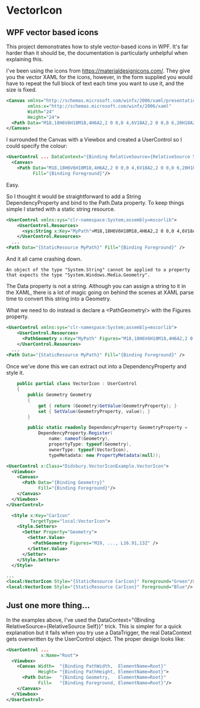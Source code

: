 # VectorIcon
## WPF vector based icons

This project demonstrates how to style vector-based icons in WPF. It's far harder than it should be, the documentation is particularly unhelpful when explaining this.

I've been using the icons from https://materialdesignicons.com/. They give you the vector XAML for the icons, however, in the form supplied you would have to repeat the full block of text each time you want to use it, and the size is fixed.

``` xml
<Canvas xmlns="http://schemas.microsoft.com/winfx/2006/xaml/presentation"
        xmlns:x="http://schemas.microsoft.com/winfx/2006/xaml" 
        Width="24" 
        Height="24">
  <Path Data="M18,18H6V6H18M18,4H6A2,2 0 0,0 4,6V18A2,2 0 0,0 6,20H18A2,2 0 0,0 20,18V6C20,4.89 19.1,4 18,4Z" />
</Canvas>
```

I surrounded the Canvas with a Viewbox and created a UserControl so I could specify the colour:

``` xml
<UserControl ... DataContext="{Binding RelativeSource={RelativeSource Self}}" >
  <Canvas>
    <Path Data="M18,18H6V6H18M18,4H6A2,2 0 0,0 4,6V18A2,2 0 0,0 6,20H18A2,2 0 0,0 20,18V6C20,4.89 19.1,4 18,4Z" 
          Fill="{Binding Foreground}"/>
```

Easy.

So I thought it would be straightforward to add a String DependencyProperty and bind to the Path.Data property.
To keep things simple I started with a static string resource.

``` xml
<UserControl xmlns:sys="clr-namespace:System;assembly=mscorlib">
    <UserControl.Resources>
      <sys:String x:Key="MyPath">M18,18H6V6H18M18,4H6A2,2 0 0,0 4,6V18A2,2 0 0,0 6,20H18A2,2 0 0,0 20,18V6C20,4.89 19.1,4 18,4Z</sys:String>
    </UserControl.Resources>
  ...
<Path Data="{StaticResource MyPath}" Fill="{Binding Foreground}" />
```

And it all came crashing down.

```
An object of the type "System.String" cannot be applied to a property that expects the type "System.Windows.Media.Geometry".
```

The Data property is not a string. Although you can assign a string to it in the XAML, there is a lot of magic going on behind the scenes at XAML parse time to convert this string into a Geometry.

What we need to do instead is declare a &lt;PathGeometry/&gt; with the Figures property.

``` xml
<UserControl xmlns:sys="clr-namespace:System;assembly=mscorlib">
    <UserControl.Resources>
      <PathGeometry x:Key="MyPath" Figures="M18,18H6V6H18M18,4H6A2,2 0 0,0 4,6V18A2,2 0 0,0 6,20H18A2,2 0 0,0 20,18V6C20,4.89 19.1,4 18,4Z" />
    </UserControl.Resources>
  ...
<Path Data="{StaticResource MyPath}" Fill="{Binding Foreground}" />
```

Once we've done this we can extract out into a DependencyProperty and style it.

``` cs
    public partial class VectorIcon : UserControl
    {
        public Geometry Geometry
        {
            get { return (Geometry)GetValue(GeometryProperty); }
            set { SetValue(GeometryProperty, value); }
        }

        public static readonly DependencyProperty GeometryProperty =
            DependencyProperty.Register(
                name: nameof(Geometry),
                propertyType: typeof(Geometry),
                ownerType: typeof(VectorIcon),
                typeMetadata: new PropertyMetadata(null));
```



``` xml
<UserControl x:Class="Didsbury.VectorIconExample.VectorIcon">
  <Viewbox>
    <Canvas>
      <Path Data="{Binding Geometry}" 
            Fill="{Binding Foreground}"/>
    </Canvas>
  </Viewbox>
</UserControl>

  <Style x:Key="CarIcon" 
         TargetType="local:VectorIcon">
    <Style.Setters>
      <Setter Property="Geometry">
        <Setter.Value>
          <PathGeometry Figures="M19, ..., L16.91,13Z" />
        </Setter.Value>
      </Setter>
    </Style.Setters>
  </Style>

...
<local:VectorIcon Style="{StaticResource CarIcon}" Foreground="Green"/>
<local:VectorIcon Style="{StaticResource CarIcon}" Foreground="Blue"/>
```

## Just one more thing...

In the examples above, I've used the DataContext="{Binding RelativeSource={RelativeSource Self}}" trick. This is simpler for a quick explanation but it fails when you try use a DataTrigger, the real DataContext gets overwritten by the UserControl object. The proper design looks like:

``` xml
<UserControl ...
             x:Name="Root">
  <Viewbox>
    <Canvas Width=  "{Binding PathWidth,  ElementName=Root}" 
            Height= "{Binding PathHeight, ElementName=Root}">
      <Path Data=   "{Binding Geometry,   ElementName=Root}" 
            Fill=   "{Binding Foreground, ElementName=Root}"/>
    </Canvas>
  </Viewbox>
</UserControl>

```
